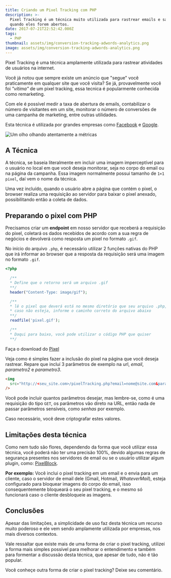 ```yaml
---
title: Criando um Pixel Tracking com PHP
description: >-
  Pixel Tracking é um técnica muito utilizada para rastrear emails e saber
  quando eles forem abertos.
date: 2017-07-21T22:52:42.000Z
tags:
  - PHP
thumbnail: assets/img/conversion-tracking-adwords-analytics.png
image: assets/img/conversion-tracking-adwords-analytics.png
---
```

Pixel Tracking é uma técnica amplamente utilizada para rastrear atividades de usuários na internet. 

Você já notou que sempre existe um anúncio que "segue" você praticamente em qualquer site que você visita? Se já, provavelmente você foi *"vítima"* de um pixel tracking, essa tecnica é popularmente conhecida como remarketing. 

Com ele é possível medir a taxa de abertura de emails, contabilizar o número de visitantes em um site, monitorar o número de conversões de uma campanha de marketing, entre outras utilidades.

Esta técnica é utilizada por grandes empresas como [Facebook](https://www.facebook.com/business/a/online-sales/conversion-tracking) e [Google](https://developers.google.com/analytics/resources/concepts/gaConceptsTrackingOverview?hl=pt-br).

![Um olho olhando atentamente a métricas](assets/img/conversion-tracking-adwords-analytics.png "Tracking")

## A Técnica

A técnica, se baseia literalmente em incluir uma imagem imperceptível para o usuário no local em que você deseja monitorar, seja no corpo do email ou na página da campanha. Essa imagem normalmente possui tamanho de `1×1 pixel`, daí vem o nome da técnica.

Uma vez incluído, quando o usuário abre a página que contém o pixel, o browser realiza uma requisição ao servidor para baixar o pixel anexado, possibilitando então a coleta de dados.

## Preparando o pixel com PHP

Precisamos criar um **endpoint** em nosso servidor que receberá a requisição do pixel, coletará os dados recebidos de acordo com a sua regra de negócios e devolverá como resposta um pixel no formato `.gif`.

No início do arquivo `.php`, é necessário utilizar 2 funções nativas do PHP que irá informar ao browser que a resposta da requisição será uma imagem no formato `.gif`.

```php
<?php

  /**
  * Define que o retorno será um arquivo .gif
  **/
  header("Content-Type: image/gif");

  /**
  * lê o pixel que deverá está no mesmo diretório que seu arquivo .php,
  * caso não esteja, informe o caminho correto do arquivo abaixo
  **/
  readfile('pixel.gif');

  /**
  * Daqui para baixo, você pode utilizar o código PHP que quiser
  **/
```

Faça o download do [Pixel](/assets/img/pixel.gif)

Veja como é simples fazer a inclusão do pixel na página que você deseja rastrear. Repare que incluí 3 parâmetros de exemplo na url, *email*, *parametro2* e *parametro3*.

```html
<img
  src="http://<seu_site.com>/pixelTracking.php?email=nome@site.com&parametro2=xxx&parametro3=xpto"
/>
```

Você pode incluir quantos parâmetros desejar, mas lembre-se, como é uma requisição do tipo `GET`, os parâmetros vão direto na URL, então nada de passar parâmetros sensíveis, como *senhas* por exemplo. 

Caso necessário, você deve criptografar estes valores.

## Limitações desta técnica

Como nem tudo são flores, dependendo da forma que você utilizar essa técnica, você poderá não ter uma precisão 100%, devido algumas regras de segurança presentes nos servidores de email ou se o usuário utilizar algum plugin, como: [PixelBlock](https://chrome.google.com/webstore/detail/pixelblock/jmpmfcjnflbcoidlgapblgpgbilinlem).

**Por exemplo:** Você inclui o pixel tracking em um email e o envia para um cliente, caso o servidor de email dele (Gmail, Hotmail, *WhateverMail*), esteja configurado para bloquear imagens do corpo do email, isso consequentemente bloqueará o seu pixel tracking, e o mesmo só funcionará caso o cliente desbloqueie as imagens.

## Conclusões

Apesar das limitações, a simplicidade de uso faz desta técnica um recurso muito poderoso e ele vem sendo amplamente utilizada por empresas, nos mais diversos contextos.

Vale ressaltar que existe mais de uma forma de criar o pixel tracking, utilizei a forma mais simples possível para melhorar o entendimento e também para formentar a discussão desta técnica, que apesar de tudo, não é tão popular.

Você conheçe outra forma de criar o pixel tracking? Deixe seu comentário.